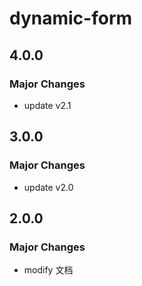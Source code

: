 # dynamic-form

## 4.0.0

### Major Changes

- update v2.1

## 3.0.0

### Major Changes

- update v2.0

## 2.0.0

### Major Changes

- modify 文档
